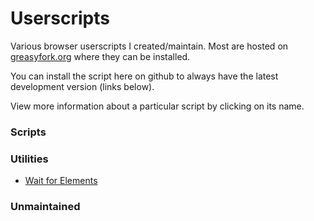 # Userscripts

Various browser userscripts I created/maintain. Most are hosted on [greasyfork.org](greasyfork.org)
where they can be installed.

You can install the script here on github to always have the latest development version (links below).

View more information about a particular script by clicking on its name.

### Scripts

<SCRIPTS>

### Utilities

- [Wait for Elements](https://greasyfork.org/en/scripts/5679-wait-for-elements)

### Unmaintained

<UNMAINTAINED>
